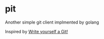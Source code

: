 # pit

Another simple git client implmented by golang 

Inspired by [Write yourself a Git!](https://wyag.thb.lt/)
